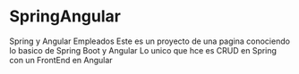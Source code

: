 # SpringAngular
Spring y Angular Empleados
Este es un proyecto de una pagina conociendo lo basico de Spring Boot y Angular 
Lo unico que hce es CRUD en Spring con un FrontEnd en Angular
